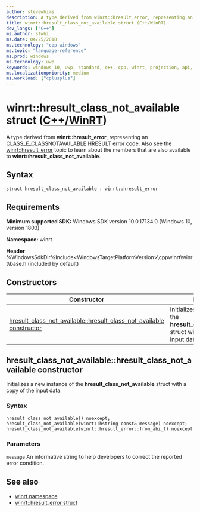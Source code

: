 ```yaml
---
author: stevewhims
description: A type derived from winrt::hresult_error, representing an CLASS_E_CLASSNOTAVAILABLE HRESULT error code.
title: winrt::hresult_class_not_available struct (C++/WinRT)
dev_langs: ["C++"]
ms.author: stwhi
ms.date: 04/25/2018
ms.technology: "cpp-windows"
ms.topic: "language-reference"
ms.prod: windows
ms.technology: uwp
keywords: windows 10, uwp, standard, c++, cpp, winrt, projection, api, reference, hresult, error, code, CLASS_E_CLASSNOTAVAILABLE
ms.localizationpriority: medium
ms.workload: ["cplusplus"]
---
```


# winrt::hresult_class_not_available struct ([C++/WinRT](/windows/uwp/cpp-and-winrt-apis/intro-to-using-cpp-with-winrt))
A type derived from **winrt::hresult_error**, representing an CLASS_E_CLASSNOTAVAILABLE HRESULT error code. Also see the [winrt::hresult_error](hresult-error.md) topic to learn about the members that are also available to **winrt::hresult_class_not_available**.

## Syntax
```cppwinrt
struct hresult_class_not_available : winrt::hresult_error
```

## Requirements
**Minimum supported SDK:** Windows SDK version 10.0.17134.0 (Windows 10, version 1803)

**Namespace:** winrt

**Header** %WindowsSdkDir%Include\<WindowsTargetPlatformVersion>\cppwinrt\winrt\base.h (included by default)

## Constructors
|Constructor|Description|
|------------|-----------------|
|[hresult_class_not_available::hresult_class_not_available constructor](#hresultclassnotavailablehresultclassnotavailable-constructor)|Initializes a new instance of the **hresult_class_not_available** struct with a copy of the input data.|

## hresult_class_not_available::hresult_class_not_available constructor
Initializes a new instance of the **hresult_class_not_available** struct with a copy of the input data.

### Syntax
```cppwinrt
hresult_class_not_available() noexcept;
hresult_class_not_available(winrt::hstring const& message) noexcept;
hresult_class_not_available(winrt::hresult_error::from_abi_t) noexcept
```

### Parameters
`message`
An informative string to help developers to correct the reported error condition.

## See also 
* [winrt namespace](../winrt.md)
* [winrt::hresult_error struct](hresult-error.md)
